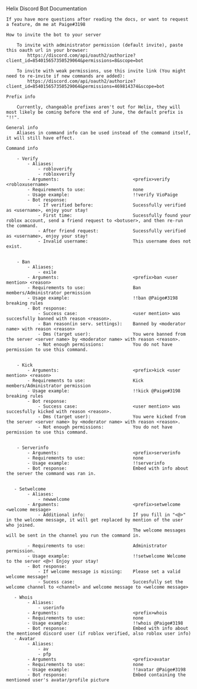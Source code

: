 Helix Discord Bot Documentation

    If you have more questions after reading the docs, or want to request a feature, dm me at Paige#3198
    
    How to invite the bot to your server
    
        To invite with administrator permission (default invite), paste this oauth url in your browser: 
            https://discord.com/api/oauth2/authorize?client_id=854015657350529064&permissions=8&scope=bot
        
        To invite with weak permissions, use this invite link (You might need to re-invite if new commands are added): 
            https://discord.com/api/oauth2/authorize?client_id=854015657350529064&permissions=469814374&scope=bot
    
    Prefix info

        Currently, changeable prefixes aren't out for Helix, they will most likely be coming before the end of June, the default prefix is "!!".

    General info
        Aliases in command info can be used instead of the command itself, it will still have effect.

    Command info 

        - Verify
            - Aliases:
                - robloverify
                - robloxverify
            - Arguments:                            <prefix>verify <robloxusername>
            - Requirements to use:                  none
            - Usage example:                        !!verify VioPaige
            - Bot response:
                - If verified before:               Sucessfully verified as <username>, enjoy your stay!
                - First time:                       Sucessfully found your roblox account, send a friend request to <botuser>, and then re-run the command.
                - After friend request:             Sucessfully verified as <username>, enjoy your stay!
                - Invalid username:                 This username does not exist.

 
        - Ban
            - Aliases:
                - exile
            - Arguments:                            <prefix>ban <user mention> <reason>
            - Requirements to use:                  Ban members/Administrator permission
            - Usage example:                        !!ban @Paige#3198 breaking rules
            - Bot response:                 
                - Success case:                     <user mention> was succesfully banned with reason <reason>.
                - Ban reason(in serv. settings):    Banned by <moderator name> with reason <reason>
                - Dms (target user):                You were banned from the server <server name> by <moderator name> with reason <reason>.
                - Not enough permissions:           You do not have permission to use this command.


        - Kick
            - Arguments:                            <prefix>kick <user mention> <reason>
            - Requirements to use:                  Kick members/Administrator permission
            - Usage example:                        !!kick @Paige#3198 breaking rules
            - Bot response:                 
                - Success case:                     <user mention> was succesfully kicked with reason <reason>.
                - Dms (target user):                You were kicked from the server <server name> by <moderator name> with reason <reason>.
                - Not enough permissions:           You do not have permission to use this command.


        - Serverinfo
            - Arguments:                            <prefix>serverinfo
            - Requirements to use:                  none
            - Usage example:                        !!serverinfo
            - Bot response:                         Embed with info about the server the command was ran in.


       - Setwelcome
            - Aliases:
                - newwelcome
            - Arguments:                            <prefix>setwelcome <welcome message>
                - Additional info:                  If you fill in "<@>" in the welcome message, it will get replaced by mention of the user who joined.
                                                    The welcome messages will be sent in the channel you run the command in.

            - Requirements to use:                  Administrator permission.
            - Usage example:                        !!setwelcome Welcome to the server <@>! Enjoy your stay!
            - Bot response:
                - If welcome message is missing:    Please set a valid welcome message!
                - Sucess case:                      Succesfully set the welcome channel to <channel> and welcome message to <welcome message>
                
       - Whois
            - Aliases:
                - userinfo
            - Arguments:                            <prefix>whois
            - Requirements to use:                  none
            - Usage example:                        !!whois @Paige#3198
            - Bot response:                         Embed with info about the mentioned discord user (if roblox verified, also roblox user info)
       - Avatar
            - Aliases:
                - av
                - pfp
            - Arguments                             <prefix>avatar
            - Requirements to use:                  none
            - Usage example:                        !!avatar @Paige#3198
            - Bot response:                         Embed containing the mentioned user's avatar/profile picture
       
       
       
       
       
       
       
       
       
       
       
       
